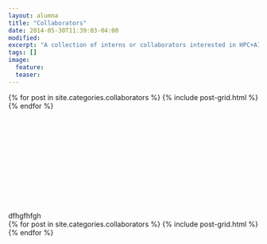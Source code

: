 ```yaml
---
layout: alumna
title: "Collaborators"
date: 2014-05-30T11:39:03-04:00
modified:
excerpt: "A collection of interns or collaborators interested in HPC+AI."
tags: []
image:
  feature:
  teaser:
---
```


<div class="tiles">
{% for post in site.categories.collaborators %}
  {% include post-grid.html %}
{% endfor %}
</div><!-- /.tiles -->

  
      
<br />
<br />
<br />
<br /> 
<br />
<br />
<br />
<br /> 
<br />
<br />
<br />
<br />   
dfhgfhfgh    
<div class="tiles">
{% for post in site.categories.collaborators %}
  {% include post-grid.html %}
{% endfor %}
</div><!-- /.tiles -->